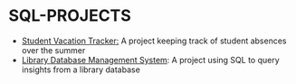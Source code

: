 # SQL-PROJECTS

- [Student Vacation Tracker:](https://github.com/fiona-teo/StudentAbsenceTrackerSQL) A project keeping track of student absences over the summer 
- [Library Database Management System](https://github.com/fiona-teo/Library-Management-System-SQL): A project using SQL to query insights from a library database 
